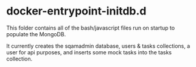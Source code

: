 # docker-entrypoint-initdb.d

This folder contains all of the bash/javascript files run on startup to
populate the MongoDB.

It currently creates the sqamadmin database, users & tasks collections, a user
for api purposes, and inserts some mock tasks into the tasks collection.
